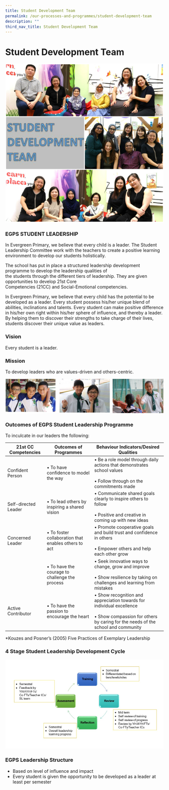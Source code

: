 ```yaml
---
title: Student Development Team
permalink: /our-processes-and-programmes/student-development-team
description: ""
third_nav_title: Student Development Team
---
```

# **Student Development Team**

![](/images/SDT%20TEAM.jpg)

### EGPS STUDENT LEADERSHIP 

In Evergreen Primary, we believe that every child is a leader. The Student Leadership Committee work with the teachers to create a positive learning environment to develop our students holistically.   
  
The school has put in place a structured leadership development programme to develop the leadership qualities of  
the students through the different tiers of leadership. They are given opportunities to develop 21st Core  
Competencies (21CC) and Social-Emotional competencies.   
  
In Evergreen Primary, we believe that every child has the potential to be developed as a leader. Every student possess his/her unique blend of abilities, inclinations and talents. Every student can make positive difference in his/her own right within his/her sphere of influence, and thereby a leader. By helping them to discover their strengths to take charge of their lives, students discover their unique value as leaders.  
  

### Vision

Every student is a leader.  

### Mission

To develop leaders who are values-driven and others-centric.

![](/images/student%20development1.jpg)

### Outcomes of EGPS Student Leadership Programme

To inculcate in our leaders the following:

| 21st CC Competencies 	| Outcomes of Programmes 	| Behaviour Indicators/Desired Qualities 	|
|---	|---	|---	|
| Confident Person 	| • To have confidence to model the way 	| • Be a role model through daily actions that demonstrates school values<br><br>• Follow through on the commitments made 	|
| Self-directed Leader 	| • To lead others by inspiring a shared vision 	| • Communicate shared goals clearly to inspire others to follow<br><br>• Positive and creative in coming up with new ideas 	|
| Concerned Leader 	| • To foster collaboration that enables others to act 	| • Promote cooperative goals and build trust and confidence in others<br><br>• Empower others and help each other grow 	|
|  	| • To have the courage to challenge the process 	| • Seek innovative ways to change, grow and improve<br><br>• Show resilience by taking on challenges and learning from mistakes 	|
| Active Contributor 	| • To have the passion to encourage the heart 	| • Show recognition and appreciation towards for individual excellence<br><br>• Show compassion for others by caring for the needs of the school and community 	|

\*Kouzes and Posner’s (2005) Five Practices of Exemplary Leadership

### 4 Stage Student Leadership Development Cycle

![](/images/4stageleadership.jpg)

### EGPS Leadership Structure

* Based on level of influence and impact 
* Every student is given the opportunity to be developed as a leader at least per semester